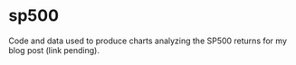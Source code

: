 # sp500
Code and data used to produce charts analyzing the SP500 returns for my blog post (link pending).


